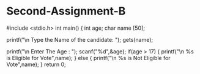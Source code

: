 # Second-Assignment-B
#include <stdio.h>
 int main()
 { int age;
   char name [50];
 
 printf("\n Type the Name of the candidate: "); gets(name);
 
 printf("\n Enter The Age : ");
 scanf("%d",&age);
 if(age > 17) 
{ 
printf("\n %s is Eligible for Vote",name);
}
 else 
{ 
printf("\n %s is Not Eligible for Vote",name); 
}
 return 0; 

